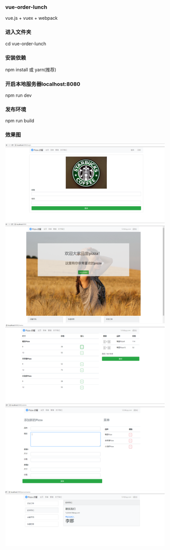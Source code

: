### vue-order-lunch
vue.js + vuex + webpack 

### 进入文件夹
cd vue-order-lunch

### 安装依赖
npm install 或 yarn(推荐)

### 开启本地服务器localhost:8080
npm run dev

### 发布环境
npm run build


### 效果图

![image](https://github.com/chengheai/vue-order-lunch/blob/master/src/assets/20180704165152.png)
![image](https://github.com/chengheai/vue-order-lunch/blob/master/src/assets/20180704165233.png)
![image](https://github.com/chengheai/vue-order-lunch/blob/master/src/assets/20180704165257.png)
![image](https://github.com/chengheai/vue-order-lunch/blob/master/src/assets/20180704165311.png)
![image](https://github.com/chengheai/vue-order-lunch/blob/master/src/assets/20180704165330.png)
